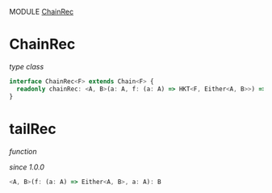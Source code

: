 MODULE [ChainRec](https://github.com/gcanti/fp-ts/blob/master/src/ChainRec.ts)

# ChainRec

_type class_

```ts
interface ChainRec<F> extends Chain<F> {
  readonly chainRec: <A, B>(a: A, f: (a: A) => HKT<F, Either<A, B>>) => HKT<F, B>
}
```

# tailRec

_function_

_since 1.0.0_

```ts
<A, B>(f: (a: A) => Either<A, B>, a: A): B
```
